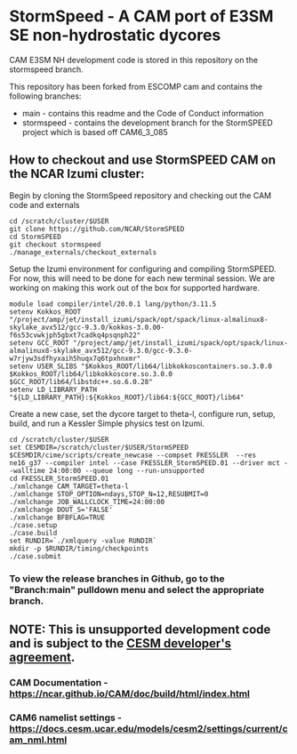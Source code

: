 # StormSpeed - A CAM port of E3SM SE non-hydrostatic dycores

CAM E3SM NH development code is stored in this repository on the stormspeed branch.

This repository has been forked from ESCOMP cam and contains the following branches:
* main - contains this readme and the Code of Conduct information
* stormspeed - contains the development branch for the StormSPEED project which is based off CAM6_3_085

## How to checkout and use StormSPEED CAM on the NCAR Izumi cluster:

Begin by cloning the StormSpeed repository and checking out the CAM code and externals
```
cd /scratch/cluster/$USER
git clone https://github.com/NCAR/StormSPEED
cd StormSPEED
git checkout stormspeed
./manage_externals/checkout_externals
```
Setup the Izumi environment for configuring and compiling StormSPEED.  For now, this will need to be done for each new terminal session.  We are working on making this work out of the box for supported hardware.

```
module load compiler/intel/20.0.1 lang/python/3.11.5
setenv Kokkos_ROOT "/project/amp/jet/install_izumi/spack/opt/spack/linux-almalinux8-skylake_avx512/gcc-9.3.0/kokkos-3.0.00-f6s53cvwkjph5gbxt7cadkq4psqnph22"
setenv GCC_ROOT "/project/amp/jet/install_izumi/spack/opt/spack/linux-almalinux8-skylake_avx512/gcc-9.3.0/gcc-9.3.0-w7rjyw3sdfhyxaih5huqx7q6tpxhnxmr"
setenv USER_SLIBS "$Kokkos_ROOT/lib64/libkokkoscontainers.so.3.0.0 $Kokkos_ROOT/lib64/libkokkoscore.so.3.0.0 $GCC_ROOT/lib64/libstdc++.so.6.0.28"
setenv LD_LIBRARY_PATH "${LD_LIBRARY_PATH}:${Kokkos_ROOT}/lib64:${GCC_ROOT}/lib64"
```
Create a new case, set the dycore target to theta-l, configure run, setup, build, and run a Kessler Simple physics test on Izumi.

```
cd /scratch/cluster/$USER
set CESMDIR=/scratch/cluster/$USER/StormSPEED
$CESMDIR/cime/scripts/create_newcase --compset FKESSLER  --res ne16_g37 --compiler intel --case FKESSLER_StormSPEED.01 --driver mct --walltime 24:00:00 --queue long --run-unsupported
cd FKESSLER_StormSPEED.01
./xmlchange CAM_TARGET=theta-l
./xmlchange STOP_OPTION=ndays,STOP_N=12,RESUBMIT=0
./xmlchange JOB_WALLCLOCK_TIME=24:00:00
./xmlchange DOUT_S='FALSE'
./xmlchange BFBFLAG=TRUE
./case.setup
./case.build
set RUNDIR=`./xmlquery -value RUNDIR`
mkdir -p $RUNDIR/timing/checkpoints
./case.submit
```

### To view the release branches in Github, go to the "Branch:main" pulldown menu and select the appropriate branch.

## NOTE: This is **unsupported** development code and is subject to the [CESM developer's agreement](https://www.cgd.ucar.edu/sections/cseg/policies).

### CAM Documentation - https://ncar.github.io/CAM/doc/build/html/index.html

### CAM6 namelist settings - https://docs.cesm.ucar.edu/models/cesm2/settings/current/cam_nml.html

